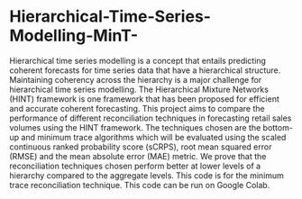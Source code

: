 # Hierarchical-Time-Series-Modelling-MinT-
Hierarchical time series modelling is a concept that entails predicting coherent forecasts for time series data that have a hierarchical structure. Maintaining coherency across the hierarchy is a major challenge for hierarchical time series modelling. The Hierarchical Mixture Networks (HINT) framework is one framework that has been proposed for efficient and accurate coherent forecasting. This project aims to compare the performance of different reconciliation techniques in forecasting retail sales volumes using the HINT framework. The techniques chosen are the bottom-up and minimum trace algorithms which will be evaluated using the scaled continuous ranked probability score (sCRPS), root mean squared error (RMSE) and the mean absolute error (MAE) metric. We prove that the reconciliation techniques chosen perform better at lower levels of a hierarchy compared to the aggregate levels. This code is for the minimum trace reconciliation technique. This code can be run on Google Colab.
